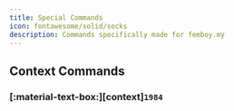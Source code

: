 ```yaml
---
title: Special Commands
icon: fontawesome/solid/socks
description: Commands specifically made for femboy.my
---
```


## Context Commands

### [:material-text-box:][context]`1984`
